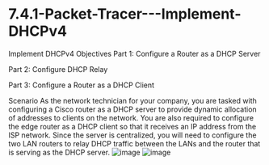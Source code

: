 # 7.4.1-Packet-Tracer---Implement-DHCPv4
Implement DHCPv4
Objectives
Part 1: Configure a Router as a DHCP Server

Part 2: Configure DHCP Relay

Part 3: Configure a Router as a DHCP Client

Scenario
As the network technician for your company, you are tasked with configuring a Cisco router as a DHCP server to provide dynamic allocation of addresses to clients on the network. You are also required to configure the edge router as a DHCP client so that it receives an IP address from the ISP network. Since the server is centralized, you will need to configure the two LAN routers to relay DHCP traffic between the LANs and the router that is serving as the DHCP server.
![image](https://user-images.githubusercontent.com/128199477/226489172-07f3a238-9998-490a-8f79-0566f262cbf7.png)
![image](https://user-images.githubusercontent.com/128199477/226491243-0e4b1d09-8fc1-4069-80ff-1cc302da70ac.png)
